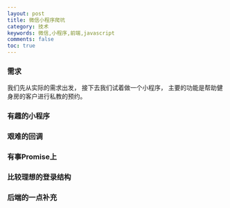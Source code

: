 ```yaml
---
layout: post
title: 微信小程序爬坑
category: 技术
keywords: 微信,小程序,前端,javascript
comments: false
toc: true
---
```


### 需求
我们先从实际的需求出发， 接下去我们试着做一个小程序，
主要的功能是帮助健身房的客户进行私教的预约。

### 有趣的小程序

### 艰难的回调

### 有事Promise上

### 比较理想的登录结构

### 后端的一点补充
